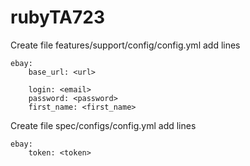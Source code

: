 # rubyTA723


Create file features/support/config/config.yml add lines

    ebay:
        base_url: <url>

        login: <email>
        password: <password>
        first_name: <first_name>


Create file spec/configs/config.yml add lines

    ebay:      
        token: <token>
